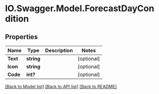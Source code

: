 # IO.Swagger.Model.ForecastDayCondition
## Properties

Name | Type | Description | Notes
------------ | ------------- | ------------- | -------------
**Text** | **string** |  | [optional] 
**Icon** | **string** |  | [optional] 
**Code** | **int?** |  | [optional] 

[[Back to Model list]](../README.md#documentation-for-models) [[Back to API list]](../README.md#documentation-for-api-endpoints) [[Back to README]](../README.md)

